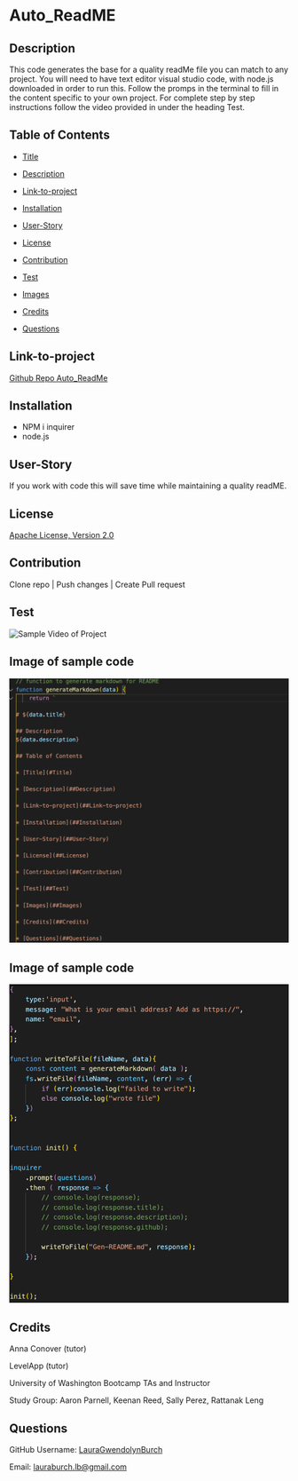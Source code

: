 # Auto_ReadME

## Description
This code generates the base for a quality readMe file you can match to any project.  You will need to have text editor visual studio code, with node.js downloaded in order to run this.  Follow the promps in the terminal to fill in the content specific to your own project.  For complete step by step instructions follow the video provided in under the heading Test.

## Table of Contents

* [Title](#Title)

* [Description](##Description)

* [Link-to-project](##Link-to-project)

* [Installation](##Installation)

* [User-Story](##User-Story)

* [License](##License)

* [Contribution](##Contribution)  

* [Test](##Test)

* [Images](##Images)

* [Credits](##Credits)

* [Questions](##Questions)



## Link-to-project 
[Github Repo Auto_ReadMe](https://lauragwendolynburch.github.io/Auto_ReadME/)


## Installation
* NPM i inquirer
* node.js

## User-Story
If you work with code this will save time while maintaining a quality readME.  

## License
[Apache License, Version 2.0](https://opensource.org/licenses/Apache-2.0)


## Contribution
Clone repo | Push changes | Create Pull request

## Test
![Sample Video of Project ](./images/video.gif)

## Image of sample code
![Sample Image of Project](./images/samplecode1.png)

## Image of sample code
![Sample Image of Project](./images/samplecode.png)

## Credits
Anna Conover (tutor)

LevelApp (tutor)

University of Washington Bootcamp TAs and Instructor

Study Group: Aaron Parnell, Keenan Reed, Sally Perez, Rattanak Leng

## Questions
GitHub Username: [LauraGwendolynBurch](https://github.com/LauraGwendolynBurch)

Email: <lauraburch.lb@gmail.com>


